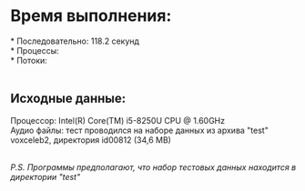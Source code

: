 <h1>Время выполнения:</h1>
  * Последовательно: 118.2 секунд<br/>
  * Процессы: <br/>
  * Потоки: <br/>
  <br/>
  
<h2>Исходные данные:</h2>
Процессор: Intel(R) Core(TM) i5-8250U CPU @ 1.60GHz <br/>
Аудио файлы: тест проводился на наборе данных из архива "test" voxceleb2, директория id00812 (34,6 MB)<br/>
<br/>

*P.S. Программы предполагают, что набор тестовых данных находится в директории "test"*
